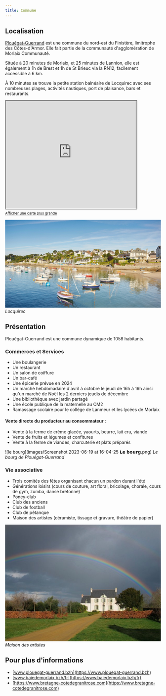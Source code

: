 ```yaml
---
title: Commune
---
```

## Localisation

<a href="https://www.plouegat-guerrand.bzh/" target="_blank">Plouégat-Guerrand</a> est une commune du nord-est du Finistère, limitrophe des Côtes-d'Armor. Elle fait partie de la communauté d'agglomération de Morlaix Communauté.

Située à 20 minutes de Morlaix, et 25 minutes de Lannion, elle est également à 1h de Brest et 1h de St Brieuc via la RN12, facilement accessible à 6 km.

À 10 minutes se trouve la petite station balnéaire de Locquirec avec ses nombreuses plages, activités nautiques, port de plaisance, bars et restaurants.




<iframe width="425" height="350" frameborder="0" scrolling="no" marginheight="0" marginwidth="0" src="https://www.openstreetmap.org/export/embed.html?bbox=-3.791313171386719%2C48.5686563079607%2C-3.6059188842773438%2C48.671919512374565&amp;layer=mapnik&amp;marker=48.620314316501755%2C-3.6986160278320312" style="border: 1px solid black"></iframe><br/><small><a href="https://www.openstreetmap.org/?mlat=48.6203&amp;mlon=-3.6986#map=13/48.6203/-3.6986">Afficher une carte plus grande</a></small>

![Locquirec](images/locquirec-port-bateaux.qjpg_-1920x1080.jpg)
*Locquirec*


## Présentation


Plouégat-Guerrand est une commune dynamique de 1058 habitants.

### Commerces et Services

- Une boulangerie
- Un restaurant
- Un salon de coiffure
- Un bar-café
- Une épicerie prévue en 2024
- Un marché hebdomadaire d'avril à octobre le jeudi de 16h à 19h ainsi qu'un marché de Noël les 2 derniers jeudis de décembre
- Une bibliothèque avec jardin partagé
- Une école publique de la maternelle au CM2
- Ramassage scolaire pour le collège de Lanmeur et les lycées de Morlaix

#### Vente directe du producteur au consommateur :

- Vente à la ferme de crème glacée, yaourts, beurre, lait cru, viande
- Vente de fruits et légumes et confitures
- Vente à la ferme de viandes, charcuterie et plats préparés

![le bourg](images/Screenshot 2023-06-19 at 16-04-25 𝗟𝗲 𝗯𝗼𝘂𝗿𝗴.png)
*Le bourg de Plouégat-Guerrand*


### Vie associative

- Trois comités des fêtes organisant chacun un pardon durant l'été
- Générations loisirs (cours de couture, art floral, bricolage, chorale, cours de gym, zumba, danse bretonne)
- Poney-club
- Club des anciens
- Club de football
- Club de pétanque
- Maison des artistes (céramiste, tissage et gravure, théâtre de papier)

![Maison des artistes](images/csm_Maison_Quesseveur_atelier2myriam_92d9758931.jpg)
*Maison des artistes*


## Pour plus d'informations

- [www.plouegat-guerrand.bzh](https://www.plouegat-guerrand.bzh)
- [www.baiedemorlaix.bzh/fr](https://www.baiedemorlaix.bzh/fr)
- [https://www.bretagne-cotedegranitrose.com](https://www.bretagne-cotedegranitrose.com)